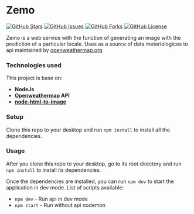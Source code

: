 # Zemo

[![GitHub Stars](https://img.shields.io/github/stars/marco-porto/zemo)](https://github.com/marco-porto/zemo/stargazers) [![GitHub Issues](https://img.shields.io/github/issues/marco-porto/zemo)](https://github.com/marco-porto/zemo/issues) [![GitHub Forks](https://img.shields.io/github/forks/marco-porto/zemo)](https://github.com/marco-porto/zemo) [![GitHub License](https://img.shields.io/github/license/marco-porto/zemo)](https://github.com/marco-porto/zemo/blob/main/LICENSE)

Zemo is a web service with the function of generating an image with the prediction of a particular locale. Uses as a source of data meteriologicos to api maintained by [openweathermap.org](https://openweathermap.org/)

### Technologies used

This project is base on:

-   **NodeJs**
-   **[Openweathermap](https://openweathermap.org/) API**
-   **[node-html-to-image](https://github.com/frinyvonnick/node-html-to-image)**

### Setup

Clone this repo to your desktop and run `npm install` to install all the dependencies.

### Usage

After you clone this repo to your desktop, go to its root directory and run `npm install` to install its dependencies.

Once the dependencies are installed, you can run `npm dev` to start the application in dev mode. List of scripts available:
-   `npm dev` - Run api in dev mode
-   `npm start` - Run without api nodemon